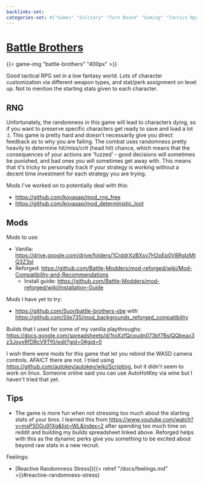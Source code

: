 ```yaml
---
backlinks-set: 
categories-set: #{"Games" "Solitary" "Turn Based" "Gaming" "Tactics Rpg"}
---
```

# [Battle Brothers](http://battlebrothersgame.com/)

{{< game-img "battle-brothers" "400px" >}}

Good tactical RPG set in a low fantasy world.
Lots of character customization via different weapon types, and stat/perk
assignment on level up.
Not to mention the starting stats given to each character.

## RNG

Unfortunately, the randomness in this game will lead to characters dying, so if
you want to preserve specific characters get ready to save and load a lot :).
This game is pretty hard and doesn't necessarily give you direct feedback as to
why you are failing.
The combat uses randomness pretty heavily to determine hit/miss/crit (head hit)
chance, which means that the consequences of your actions are 'fuzzed' - good
decisions will sometimes be punished, and bad ones you will sometimes get away
with.
This means that it's tricky to personally track if your strategy is working
without a decent time investment for each strategy you are trying.

Mods I've worked on to potentially deal with this:

 - https://github.com/kovasap/mod_rng_free
 - https://github.com/kovasap/mod_deterministic_loot

## Mods

Mods to use:

 - Vanilla: https://drive.google.com/drive/folders/1CrddrXzBXsv7H2pEp0V8RgIzMtQ3Z3sI
 - Reforged: https://github.com/Battle-Modders/mod-reforged/wiki/Mod-Compatibility-and-Recommendations
     - Install guide: https://github.com/Battle-Modders/mod-reforged/wiki/Installation-Guide
  
Mods I have yet to try:

 - https://github.com/Suor/battle-brothers-xbe with https://github.com/Sile735/mod_backgrounds_reforged_compatibility

Builds that I used for some of my vanilla playthroughs: https://docs.google.com/spreadsheets/d/1roXzfQcoudn073bf7BsIQQbeax3z3JoyxRfDRcV9Tf0/edit?gid=0#gid=0

I wish there were mods for this game that let you rebind the WASD camera
controls.
AFAICT there are not.
I tried using https://github.com/autokey/autokey/wiki/Scripting, but it didn't
seem to work on linux.
Someone online said you can use AutoHotKey via wine but I haven't tried that
yet.

## Tips

 - The game is more fun when not stressing too much about the starting stats of
   your bros.
   I learned this from
   https://www.youtube.com/watch?v=msPS0Gu91Xg&list=WL&index=2 after spending
   too much time on reddit and building my builds spreadsheet linked above.
   Reforged helps with this as the dynamic perks give you something to be
   excited about beyond raw stats in a new recruit.

Feelings: 

  - [Reactive Randomness Stress]({{< relref "/docs/feelings.md" >}}#reactive-randomness-stress)